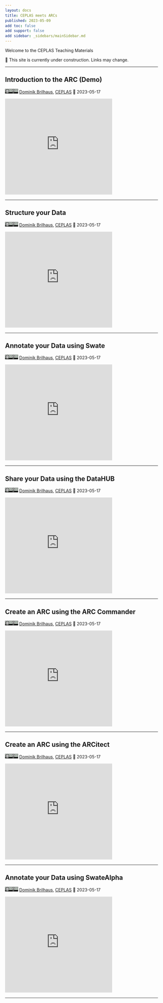 ```yaml
---
layout: docs
title: CEPLAS meets ARCs
published: 2023-05-09
add toc: false
add support: false
add sidebar: _sidebars/mainSidebar.md
---
```


Welcome to the CEPLAS Teaching Materials

:construction: This site is currently under construction. Links may change.


<hr>

## Introduction to the ARC (Demo)

<a href="https://creativecommons.org/licenses/by/4.0/"><img src="../img/_logos/CreativeCommons/by.svg" style="height:15px"></a>  [Dominik Brilhaus](https://orcid.org/0000-0001-9021-3197), [CEPLAS](https://www.ceplas.eu/en)
📆 2023-05-17

<iframe width="560" height="315" style="max-width: 70%" src="https://www.youtube.com/embed/Ay9e3mkT8R0" title="01 Introduction to the ARC (Demo)" frameborder="0" allow="accelerometer; autoplay; clipboard-write; encrypted-media; gyroscope; picture-in-picture; web-share" allowfullscreen></iframe>
 
<hr>

## Structure your Data  

<a href="https://creativecommons.org/licenses/by/4.0/"><img src="../img/_logos/CreativeCommons/by.svg" style="height:15px"></a>  [Dominik Brilhaus](https://orcid.org/0000-0001-9021-3197), [CEPLAS](https://www.ceplas.eu/en)
📆 2023-05-17

<iframe width="560" height="315" style="max-width: 70%" src="https://www.youtube.com/embed/o_hra9b3KLE" title="02 Structure your Data" frameborder="0" allow="accelerometer; autoplay; clipboard-write; encrypted-media; gyroscope; picture-in-picture; web-share" allowfullscreen></iframe>
 
<hr>

## Annotate your Data using Swate

<a href="https://creativecommons.org/licenses/by/4.0/"><img src="../img/_logos/CreativeCommons/by.svg" style="height:15px"></a>  [Dominik Brilhaus](https://orcid.org/0000-0001-9021-3197), [CEPLAS](https://www.ceplas.eu/en)
📆 2023-05-17

<iframe width="560" height="315" style="max-width: 70%" src="https://www.youtube.com/embed/8GMoEHtVDMk" title="03 Annotate your Data using Swate" frameborder="0" allow="accelerometer; autoplay; clipboard-write; encrypted-media; gyroscope; picture-in-picture; web-share" allowfullscreen></iframe>
  
<hr>

## Share your Data using the DataHUB

<a href="https://creativecommons.org/licenses/by/4.0/"><img src="../img/_logos/CreativeCommons/by.svg" style="height:15px"></a>  [Dominik Brilhaus](https://orcid.org/0000-0001-9021-3197), [CEPLAS](https://www.ceplas.eu/en)
📆 2023-05-17

<iframe width="560" height="315" style="max-width: 70%" src="https://www.youtube.com/embed/n6hMdP1aTNs" title="04 Share your Data using the DataHUB" frameborder="0" allow="accelerometer; autoplay; clipboard-write; encrypted-media; gyroscope; picture-in-picture; web-share" allowfullscreen></iframe>
  
<hr>

## Create an ARC using the ARC Commander

<a href="https://creativecommons.org/licenses/by/4.0/"><img src="../img/_logos/CreativeCommons/by.svg" style="height:15px"></a>  [Dominik Brilhaus](https://orcid.org/0000-0001-9021-3197), [CEPLAS](https://www.ceplas.eu/en)
📆 2023-05-17

<iframe width="560" height="315" style="max-width: 70%" src="https://www.youtube.com/embed/jgxead62tzw" title="05 Create an ARC using the ARCCommander" frameborder="0" allow="accelerometer; autoplay; clipboard-write; encrypted-media; gyroscope; picture-in-picture; web-share" allowfullscreen></iframe>
  
<hr>

## Create an ARC using the ARCitect

<a href="https://creativecommons.org/licenses/by/4.0/"><img src="../img/_logos/CreativeCommons/by.svg" style="height:15px"></a>  [Dominik Brilhaus](https://orcid.org/0000-0001-9021-3197), [CEPLAS](https://www.ceplas.eu/en)
📆 2023-05-17

<iframe width="560" height="315" style="max-width: 70%" src="https://www.youtube.com/embed/ErPSvW819pQ" title="06 Create an ARC using the ARCitect" frameborder="0" allow="accelerometer; autoplay; clipboard-write; encrypted-media; gyroscope; picture-in-picture; web-share" allowfullscreen></iframe>
 
<hr>

## Annotate your Data using SwateAlpha

<a href="https://creativecommons.org/licenses/by/4.0/"><img src="../img/_logos/CreativeCommons/by.svg" style="height:15px"></a>  [Dominik Brilhaus](https://orcid.org/0000-0001-9021-3197), [CEPLAS](https://www.ceplas.eu/en)
📆 2023-05-17

<iframe width="560" height="315" style="max-width: 70%" src="https://www.youtube.com/embed/z7iM93qXsiE" title="07 Annotate your Data using SwateAlpha" frameborder="0" allow="accelerometer; autoplay; clipboard-write; encrypted-media; gyroscope; picture-in-picture; web-share" allowfullscreen></iframe>
 
<hr>
